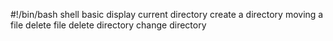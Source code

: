 #!/bin/bash
shell basic
display current directory
create a directory
moving a file
delete file
delete directory
change directory 

